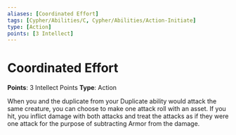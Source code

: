 ```yaml
---
aliases: [Coordinated Effort]
tags: [Cypher/Abilities/C, Cypher/Abilities/Action-Initiate]
type: [Action]
points: [3 Intellect]
---
```


# Coordinated Effort

**Points**: 3 Intellect Points
**Type**: Action

When you and the duplicate from your Duplicate ability would attack the same creature, you can choose to make one attack roll with an asset. If you hit, you inflict damage with both attacks and treat the attacks as if they were one attack for the purpose of subtracting Armor from the damage.

